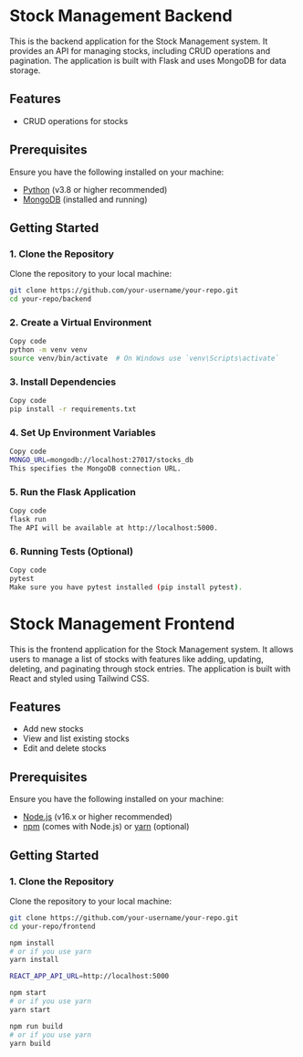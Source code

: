 # Stock Management Backend

This is the backend application for the Stock Management system. It provides an API for managing stocks, including CRUD operations and pagination. The application is built with Flask and uses MongoDB for data storage.

## Features

- CRUD operations for stocks

## Prerequisites

Ensure you have the following installed on your machine:

- [Python](https://www.python.org/) (v3.8 or higher recommended)
- [MongoDB](https://www.mongodb.com/try/download/community) (installed and running)

## Getting Started

### 1. Clone the Repository

Clone the repository to your local machine:

```bash
git clone https://github.com/your-username/your-repo.git
cd your-repo/backend
```

### 2. Create a Virtual Environment



```bash
Copy code
python -m venv venv
source venv/bin/activate  # On Windows use `venv\Scripts\activate`
```

### 3. Install Dependencies

```bash
Copy code
pip install -r requirements.txt
```

### 4. Set Up Environment Variables

```bash
Copy code
MONGO_URL=mongodb://localhost:27017/stocks_db
This specifies the MongoDB connection URL.
```

### 5. Run the Flask Application

```bash
Copy code
flask run
The API will be available at http://localhost:5000.
```

### 6. Running Tests (Optional)

```bash
Copy code
pytest
Make sure you have pytest installed (pip install pytest).
```

# Stock Management Frontend

This is the frontend application for the Stock Management system. It allows users to manage a list of stocks with features like adding, updating, deleting, and paginating through stock entries. The application is built with React and styled using Tailwind CSS.

## Features

- Add new stocks
- View and list existing stocks
- Edit and delete stocks


## Prerequisites

Ensure you have the following installed on your machine:

- [Node.js](https://nodejs.org/) (v16.x or higher recommended)
- [npm](https://www.npmjs.com/) (comes with Node.js) or [yarn](https://yarnpkg.com/) (optional)

## Getting Started

### 1. Clone the Repository

Clone the repository to your local machine:

```bash
git clone https://github.com/your-username/your-repo.git
cd your-repo/frontend

npm install
# or if you use yarn
yarn install

REACT_APP_API_URL=http://localhost:5000

npm start
# or if you use yarn
yarn start

npm run build
# or if you use yarn
yarn build
```

